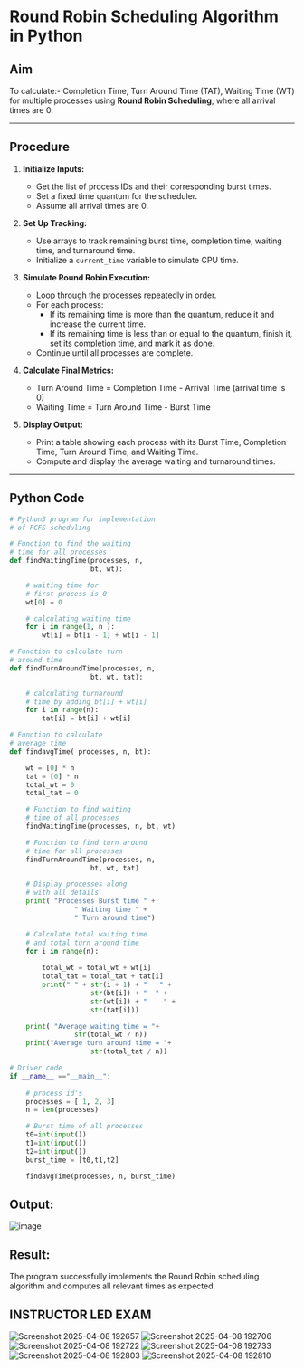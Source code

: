 #  Round Robin Scheduling Algorithm in Python

## Aim
To calculate:- Completion Time, Turn Around Time (TAT), Waiting Time (WT)
for multiple processes using **Round Robin Scheduling**, where all arrival times are 0.

---

##  Procedure

1. **Initialize Inputs:**
   - Get the list of process IDs and their corresponding burst times.
   - Set a fixed time quantum for the scheduler.
   - Assume all arrival times are 0.

2. **Set Up Tracking:**
   - Use arrays to track remaining burst time, completion time, waiting time, and turnaround time.
   - Initialize a `current_time` variable to simulate CPU time.

3. **Simulate Round Robin Execution:**
   - Loop through the processes repeatedly in order.
   - For each process:
     - If its remaining time is more than the quantum, reduce it and increase the current time.
     - If its remaining time is less than or equal to the quantum, finish it, set its completion time, and mark it as done.
   - Continue until all processes are complete.

4. **Calculate Final Metrics:**
   - Turn Around Time = Completion Time - Arrival Time (arrival time is 0)
   - Waiting Time = Turn Around Time - Burst Time

5. **Display Output:**
   - Print a table showing each process with its Burst Time, Completion Time, Turn Around Time, and Waiting Time.
   - Compute and display the average waiting and turnaround times.

---

##  Python Code
```python
# Python3 program for implementation
# of FCFS scheduling

# Function to find the waiting
# time for all processes
def findWaitingTime(processes, n,
					bt, wt):

	# waiting time for
	# first process is 0
	wt[0] = 0

	# calculating waiting time
	for i in range(1, n ):
		wt[i] = bt[i - 1] + wt[i - 1]

# Function to calculate turn
# around time
def findTurnAroundTime(processes, n,
					bt, wt, tat):

	# calculating turnaround
	# time by adding bt[i] + wt[i]
	for i in range(n):
		tat[i] = bt[i] + wt[i]

# Function to calculate
# average time
def findavgTime( processes, n, bt):

	wt = [0] * n
	tat = [0] * n
	total_wt = 0
	total_tat = 0

	# Function to find waiting
	# time of all processes
	findWaitingTime(processes, n, bt, wt)

	# Function to find turn around
	# time for all processes
	findTurnAroundTime(processes, n,
					bt, wt, tat)

	# Display processes along
	# with all details
	print( "Processes Burst time " +
				" Waiting time " +
				" Turn around time")

	# Calculate total waiting time
	# and total turn around time
	for i in range(n):
	
		total_wt = total_wt + wt[i]
		total_tat = total_tat + tat[i]
		print(" " + str(i + 1) + "   " +
					str(bt[i]) + "  " +
					str(wt[i]) + "    " +
					str(tat[i]))

	print( "Average waiting time = "+
				str(total_wt / n))
	print("Average turn around time = "+
					str(total_tat / n))

# Driver code
if __name__ =="__main__":
	
	# process id's
	processes = [ 1, 2, 3]
	n = len(processes)

	# Burst time of all processes
	t0=int(input())
	t1=int(input())
	t2=int(input())
	burst_time = [t0,t1,t2]

	findavgTime(processes, n, burst_time)
```
## Output:
![image](https://github.com/user-attachments/assets/54deadce-368d-4a95-8f8c-a454fe315acd)

## Result:
The program successfully implements the Round Robin scheduling algorithm and computes all relevant times as expected.


## INSTRUCTOR LED EXAM 
![Screenshot 2025-04-08 192657](https://github.com/user-attachments/assets/6f696229-9e02-4a25-ac11-8a5a5809e44e)
![Screenshot 2025-04-08 192706](https://github.com/user-attachments/assets/a9aac07d-c51b-468f-8bb5-90d8b352b6b2)
![Screenshot 2025-04-08 192722](https://github.com/user-attachments/assets/840dfd5d-dd31-40cd-85f3-6ab1021f9d3a)
![Screenshot 2025-04-08 192733](https://github.com/user-attachments/assets/8d837dfe-5d22-498b-bce5-9fa84021d93f)
![Screenshot 2025-04-08 192803](https://github.com/user-attachments/assets/2e7d9a2b-ee6b-4e08-a4e3-04e59bc1d366)
![Screenshot 2025-04-08 192810](https://github.com/user-attachments/assets/2ba8fa9e-815f-4439-95ab-300ac9c05af0)

